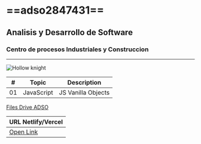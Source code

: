 # ==adso2847431==
## Analisis y Desarrollo de Software
### Centro de procesos Industriales y Construccion

---

![Hollow knight](https://tinyurl.com/tnvan5dk)

| # | Topic    |  Description      |
|---|---       |---                |
|01 |JavaScript| JS Vanilla Objects|

[Files Drive ADSO](https://tinyurl.com/4657t2vw)

|URL Netlify/Vercel|
|--- |
| [Open Link](https://adso-2847431.netlify.app/) |



